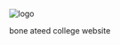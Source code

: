 
![logo](https://cloud.githubusercontent.com/assets/17568337/22838147/8146c528-efcc-11e6-85af-62c0f71f2e4f.png)


bone ateed college website 
